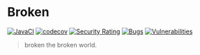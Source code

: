 # Broken

[![JavaCI](https://github.com/Soontao/broken/actions/workflows/maven.yml/badge.svg)](https://github.com/Soontao/broken/actions/workflows/maven.yml)
[![codecov](https://codecov.io/gh/Soontao/broken/branch/main/graph/badge.svg?token=3bzVOkdX0V)](https://codecov.io/gh/Soontao/broken)
[![Security Rating](https://sonarcloud.io/api/project_badges/measure?project=Soontao_broken&metric=security_rating)](https://sonarcloud.io/dashboard?id=Soontao_broken)
[![Bugs](https://sonarcloud.io/api/project_badges/measure?project=Soontao_broken&metric=bugs)](https://sonarcloud.io/dashboard?id=Soontao_broken)
[![Vulnerabilities](https://sonarcloud.io/api/project_badges/measure?project=Soontao_broken&metric=vulnerabilities)](https://sonarcloud.io/dashboard?id=Soontao_broken)

> broken the broken world.